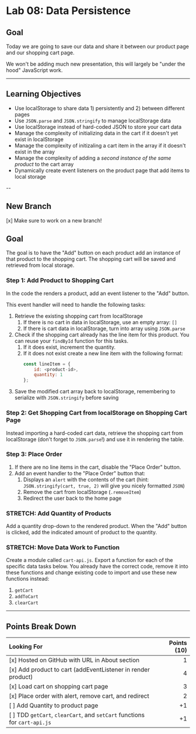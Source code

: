 # Lab 08: Data Persistence

## Goal

Today we are going to save our data and share it between our product page and our shopping cart page.

We won't be adding much new presentation, this will largely be "under the hood" JavaScript work.

---

## Learning Objectives
- Use localStorage to share data 1) persistently and 2) between different pages
- Use `JSON.parse` and `JSON.stringify` to manage localStorage data
- Use localStorage instead of hard-coded JSON to store your cart data
- Manage the complexity of initializing data in the cart if it doesn't yet exist in localStorage
- Manage the complexity of initizaling a cart item in the array if it doesn't exist in the array
- Manage the complexity of adding a _second instance of the same product_ to the cart array
- Dynamically create event listeners on the product page that add items to local storage

--

## New Branch

[x] Make sure to work on a new branch!

## Goal

The goal is to have the "Add" button on each product add an instance of that product to the shopping cart. The shopping cart will be saved and retrieved from local storage.

### Step 1: Add Product to Shopping Cart

In the code the renders a product, add an event listener to the "Add" button.

This event handler will need to handle the following tasks:

1. Retrieve the existing shopping cart from localStorage
    1. If there is no cart in data in localStorage, use an empty array: `[]`
    1. If there is cart data in localStorage, turn into array using `JSON.parse`
1. Check if the shopping cart already has the line item for this product. You can reuse your `findById` function for this tasks.
    1. If it does exist, increment the quantity.
    1. If it does not exist create a new line item with the following format:
        ```js
        const lineItem = {
            id: <product-id>,
            quantity: 1
        };
        ```
1. Save the modified cart array back to localStorage, remembering to serialize with `JSON.stringify` before saving

### Step 2: Get Shopping Cart from localStorage on Shopping Cart Page

Instead importing a hard-coded cart data, retrieve the shopping cart from localStorage (don't forget to `JSON.parse`!) and use it in rendering the table.

### Step 3: Place Order 

1. If there are no line items in the cart, disable the "Place Order" button.
1. Add an event handler to the "Place Order" button that:
    1. Displays an `alert` with the contents of the cart (hint: `JSON.stringify(cart, true, 2)` will give you nicely formatted `JSON`)
    1. Remove the cart from localStorage (`.removeItem`)
    1. Redirect the user back to the home page

### STRETCH: Add Quantity of Products

Add a quantity drop-down to the rendered product. When the "Add" button is clicked, add the indicated amount of product to the quantity.

### STRETCH: Move Data Work to Function

Create a module called `cart-api.js`. Export a function for each of the specific data tasks below. You already have the correct code, remove it into these functions and change existing code to import and use these new functions instead:

1. `getCart`
1. `addToCart`
1. `clearCart`

---

## Points Break Down

Looking For | Points (10)
:--|--:
[x] Hosted on GitHub with URL in About section | 1
[x] Add product to cart (addEventListener in render product) | 4
[x] Load cart on shopping cart page | 3
[x] Place order with alert, remove cart, and redirect | 2
[ ] Add Quantity to product page | +1
[ ] TDD `getCart`, `clearCart`, and `setCart` functions for `cart-api.js` | +1